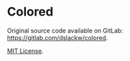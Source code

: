 # Colored

Original source code available on GitLab: <https://gitlab.com/dslackw/colored>.

[MIT License](https://gitlab.com/dslackw/colored/-/blob/master/LICENSE.txt).
